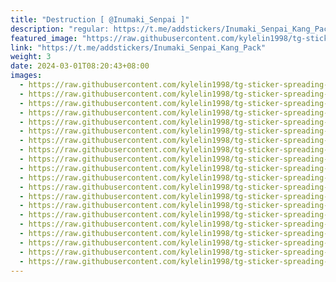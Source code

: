 ```yaml
---
title: "Destruction [ @Inumaki_Senpai ]"
description: "regular: https://t.me/addstickers/Inumaki_Senpai_Kang_Pack"
featured_image: "https://raw.githubusercontent.com/kylelin1998/tg-sticker-spreading-worldwide-images/main/img/cf6ceae3-5b7a-4fe8-a05c-113c5a271f48.jpg"
link: "https://t.me/addstickers/Inumaki_Senpai_Kang_Pack"
weight: 3
date: 2024-03-01T08:20:43+08:00
images:
  - https://raw.githubusercontent.com/kylelin1998/tg-sticker-spreading-worldwide-images/main/img/cf6ceae3-5b7a-4fe8-a05c-113c5a271f48.jpg
  - https://raw.githubusercontent.com/kylelin1998/tg-sticker-spreading-worldwide-images/main/img/34967e0e-ed6c-4ad3-9afc-b3b6967dabba.jpg
  - https://raw.githubusercontent.com/kylelin1998/tg-sticker-spreading-worldwide-images/main/img/3e27c2e8-2c72-4aea-8704-b96e0c59cb57.jpg
  - https://raw.githubusercontent.com/kylelin1998/tg-sticker-spreading-worldwide-images/main/img/73cae5ae-71b4-40dc-8aee-8742fec98aaa.jpg
  - https://raw.githubusercontent.com/kylelin1998/tg-sticker-spreading-worldwide-images/main/img/04a5b15e-a6a9-41fe-aafb-dc19a92ef619.jpg
  - https://raw.githubusercontent.com/kylelin1998/tg-sticker-spreading-worldwide-images/main/img/b7ce29ca-f2ae-4cb7-b7a9-c48fe4588899.jpg
  - https://raw.githubusercontent.com/kylelin1998/tg-sticker-spreading-worldwide-images/main/img/2fbda0a8-6afa-47b0-b2b6-51461d1ca593.jpg
  - https://raw.githubusercontent.com/kylelin1998/tg-sticker-spreading-worldwide-images/main/img/7261add9-d9e4-4e25-963b-c71608bb4cbd.jpg
  - https://raw.githubusercontent.com/kylelin1998/tg-sticker-spreading-worldwide-images/main/img/4f50498c-b4cf-42c5-b080-f429dd313eb2.jpg
  - https://raw.githubusercontent.com/kylelin1998/tg-sticker-spreading-worldwide-images/main/img/b9587b9d-ea3d-4564-88dc-3d61e16baef9.jpg
  - https://raw.githubusercontent.com/kylelin1998/tg-sticker-spreading-worldwide-images/main/img/d0a1fed8-b88d-4a75-af23-e01a22ee31a8.jpg
  - https://raw.githubusercontent.com/kylelin1998/tg-sticker-spreading-worldwide-images/main/img/5c06f044-e79b-48f7-a682-25f802e10654.jpg
  - https://raw.githubusercontent.com/kylelin1998/tg-sticker-spreading-worldwide-images/main/img/58042b9d-3c44-46a3-9ef6-3deed004f9f2.jpg
  - https://raw.githubusercontent.com/kylelin1998/tg-sticker-spreading-worldwide-images/main/img/584547a5-7f6d-4c4a-93f0-c02ba4c49aa0.jpg
  - https://raw.githubusercontent.com/kylelin1998/tg-sticker-spreading-worldwide-images/main/img/0d2f0421-cee1-4d1e-b876-20227175f63c.jpg
  - https://raw.githubusercontent.com/kylelin1998/tg-sticker-spreading-worldwide-images/main/img/4ca55f2e-8a7b-4c08-8b10-f47b28296cf3.jpg
  - https://raw.githubusercontent.com/kylelin1998/tg-sticker-spreading-worldwide-images/main/img/fcaf03c2-be17-41bb-abd8-6fc9110b4fee.jpg
  - https://raw.githubusercontent.com/kylelin1998/tg-sticker-spreading-worldwide-images/main/img/cd9b2ab3-d1a8-4a13-9e3f-65ea62236ae0.jpg
  - https://raw.githubusercontent.com/kylelin1998/tg-sticker-spreading-worldwide-images/main/img/74e4c9a1-d43f-4e6e-b8e8-3ab1c6e4e8c4.jpg
  - https://raw.githubusercontent.com/kylelin1998/tg-sticker-spreading-worldwide-images/main/img/ef7bd794-7dae-403d-a20e-e1b60d5553ee.jpg
---
```

